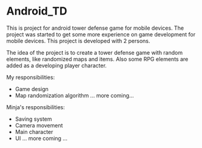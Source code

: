 # Android_TD

This is project for android tower defense game for mobile devices. The project was started to get some more experience on game development for mobile devices. This project is developed with 2 persons.

The idea of the project is to create a tower defense game with random elements, like randomized maps and items. Also some RPG elements are added as a developing player character.

My responsibilities:
- Game design
- Map randomization algorithm
... more coming...


Minja's responsibilities:
- Saving system
- Camera movement
- Main character
- UI
... more coming ...
